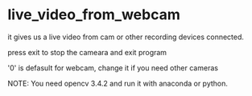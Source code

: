 # live_video_from_webcam
it gives us a live video from cam or other recording devices connected.

press exit to stop the cameara and exit program

'0' is defasult for webcam, change it if you need other cameras

NOTE: You need opencv 3.4.2 and run it with anaconda or python.
